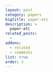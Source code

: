 ```yaml
---
layout: post
category: papers
bigtitle: paper-etc
description: >
  paper-etc
related_posts:
  -
addons:
  - related
  - comments
list: true
order: 3
---
```

